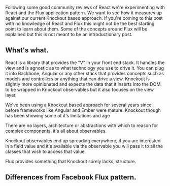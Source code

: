 Following some good community reviews of React we're experimenting with React and the Flux application pattern.
We want to see how it measures up against our current Knockout based approach. If you're coming to this post with no knowledge of React and Flux this might not be the best starting point to learn about them. Some of the concepts around Flux will be explained but this is not meant to be an introductionary post.

What's what.
------------

React is a library that provides the "V" in your front end stack. It handles the view and is agnostic as to what technology you use to drive it.
You can plug it into Backbone, Angular or any other stack that provides concepts such as models and controllers or anything that can drive a view.
Knockout is slightly more opinionated and expects the data that it inserts into the DOM to be wrapped in Knockout observables but it also focuses on the view layer.

We've been using a Knockout based approach for several years since before frameworks like Angular and Ember were mature.
Knockout though has been showing some of it's limitations and age

There are no layers, architecture or abstractions with which to reason for complex components, it's all about observables.

Knockout observables end up spreading everywhere, if you are interested in a field value and it's available via the observable you will pass it to all the classes that wish to access that value.

Flux provides something that Knockout sorely lacks, structure.

Differences from Facebook Flux pattern.
---------------------------------------
